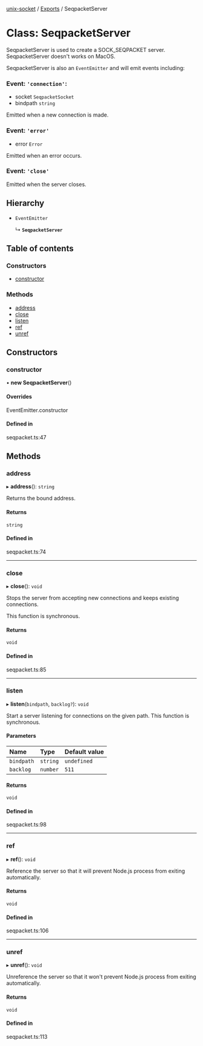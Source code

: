 [unix-socket](../README.md) / [Exports](../modules.md) / SeqpacketServer

# Class: SeqpacketServer

SeqpacketServer is used to create a SOCK_SEQPACKET server. SeqpacketServer doesn't works on MacOS.

SeqpacketServer is also an `EventEmitter` and will emit events including:

### Event: `'connection'`:
- socket `SeqpacketSocket`
- bindpath `string`

Emitted when a new connection is made.

### Event: `'error'`
- error `Error`

Emitted when an error occurs.

### Event: `'close'`

Emitted when the server closes.

## Hierarchy

- `EventEmitter`

  ↳ **`SeqpacketServer`**

## Table of contents

### Constructors

- [constructor](SeqpacketServer.md#constructor)

### Methods

- [address](SeqpacketServer.md#address)
- [close](SeqpacketServer.md#close)
- [listen](SeqpacketServer.md#listen)
- [ref](SeqpacketServer.md#ref)
- [unref](SeqpacketServer.md#unref)

## Constructors

### constructor

• **new SeqpacketServer**()

#### Overrides

EventEmitter.constructor

#### Defined in

seqpacket.ts:47

## Methods

### address

▸ **address**(): `string`

Returns the bound address.

#### Returns

`string`

#### Defined in

seqpacket.ts:74

___

### close

▸ **close**(): `void`

Stops the server from accepting new connections and keeps existing connections.

This function is synchronous.

#### Returns

`void`

#### Defined in

seqpacket.ts:85

___

### listen

▸ **listen**(`bindpath`, `backlog?`): `void`

Start a server listening for connections on the given path. This function is synchronous.

#### Parameters

| Name | Type | Default value |
| :------ | :------ | :------ |
| `bindpath` | `string` | `undefined` |
| `backlog` | `number` | `511` |

#### Returns

`void`

#### Defined in

seqpacket.ts:98

___

### ref

▸ **ref**(): `void`

Reference the server so that it will prevent Node.js process from exiting automatically.

#### Returns

`void`

#### Defined in

seqpacket.ts:106

___

### unref

▸ **unref**(): `void`

Unreference the server so that it won't prevent Node.js process from exiting automatically.

#### Returns

`void`

#### Defined in

seqpacket.ts:113
